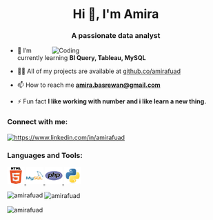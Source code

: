 <h1 align="center">Hi 👋, I'm Amira</h1>
<h3 align="center">A passionate data analyst</h3>

<img align="right" alt="Coding" width="400" src="https://media.tenor.com/QVC1Nmb9TwUAAAAi/coding.gif">

- 🌱 I’m currently learning **BI Query, Tableau, MySQL**

- 👨‍💻 All of my projects are available at [github.co/amirafuad](github.co/amirafuad)

- 📫 How to reach me **amira.basrewan@gmail.com**

- ⚡ Fun fact **I like working with number and i like learn a new thing.**

<h3 align="left">Connect with me:</h3>
<p align="left">
<a href="https://linkedin.com/in/https://www.linkedin.com/in/amirafuad" target="blank"><img align="center" src="https://raw.githubusercontent.com/rahuldkjain/github-profile-readme-generator/master/src/images/icons/Social/linked-in-alt.svg" alt="https://www.linkedin.com/in/amirafuad" height="30" width="40" /></a>
</p>

<h3 align="left">Languages and Tools:</h3>
<p align="left"> <a href="https://www.w3.org/html/" target="_blank" rel="noreferrer"> <img src="https://raw.githubusercontent.com/devicons/devicon/master/icons/html5/html5-original-wordmark.svg" alt="html5" width="40" height="40"/> </a> <a href="https://www.mysql.com/" target="_blank" rel="noreferrer"> <img src="https://raw.githubusercontent.com/devicons/devicon/master/icons/mysql/mysql-original-wordmark.svg" alt="mysql" width="40" height="40"/> </a> <a href="https://www.php.net" target="_blank" rel="noreferrer"> <img src="https://raw.githubusercontent.com/devicons/devicon/master/icons/php/php-original.svg" alt="php" width="40" height="40"/> </a> <a href="https://www.python.org" target="_blank" rel="noreferrer"> <img src="https://raw.githubusercontent.com/devicons/devicon/master/icons/python/python-original.svg" alt="python" width="40" height="40"/> </a> </p>

<p><img align="left" src="https://github-readme-stats.vercel.app/api/top-langs?username=amirafuad&show_icons=true&locale=en&layout=compact" alt="amirafuad" /></p>

<p>&nbsp;<img align="center" src="https://github-readme-stats.vercel.app/api?username=amirafuad&show_icons=true&locale=en" alt="amirafuad" /></p>

<p><img align="center" src="https://github-readme-streak-stats.herokuapp.com/?user=amirafuad&" alt="amirafuad" /></p>
